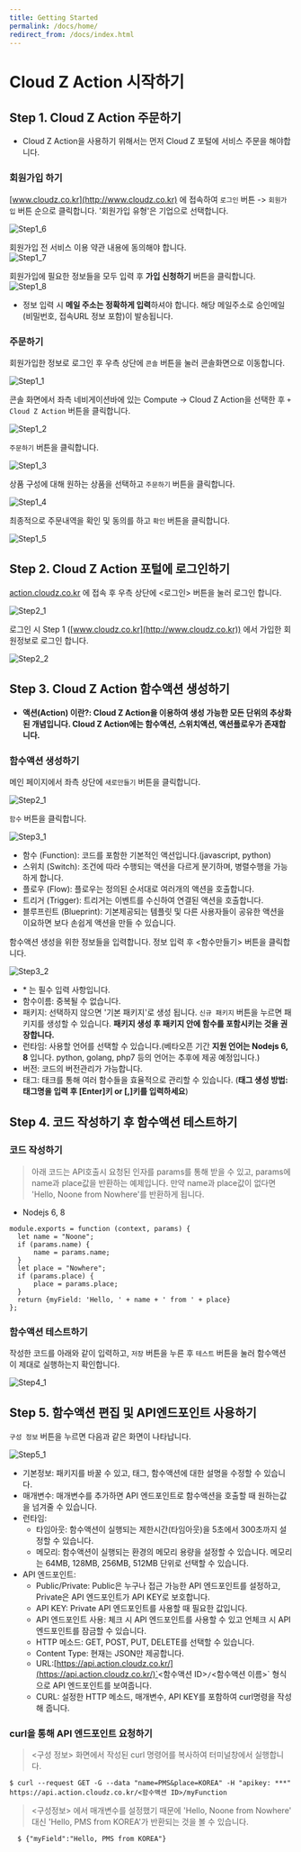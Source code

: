 ```yaml
---
title: Getting Started
permalink: /docs/home/
redirect_from: /docs/index.html
---
```


# Cloud Z Action 시작하기

## Step 1. Cloud Z Action 주문하기

- Cloud Z Action을 사용하기 위해서는 먼저 Cloud Z 포털에 서비스 주문을 해야합니다.

### 회원가입 하기

[www.cloudz.co.kr](http://www.cloudz.co.kr) 에 접속하여 `로그인` 버튼 -> `회원가입` 버튼 순으로 클릭합니다. '회원가입 유형'은 기업으로 선택합니다.  

![Step1_6](../img/QuickStart/Step1_6.png)

회원가입 전 서비스 이용 약관 내용에 동의해야 합니다.  
![Step1_7](../img/QuickStart/Step1_7.png)

회원가입에 필요한 정보들을 모두 입력 후 **가입 신청하기** 버튼을 클릭합니다.  
![Step1_8](../img/QuickStart/Step1_8.png)

- 정보 입력 시 **메일 주소는 정확하게 입력**하셔야 합니다. 해당 메일주소로 승인메일(비밀번호, 접속URL 정보 포함)이 발송됩니다.

### 주문하기
회원가입한 정보로 로그인 후 우측 상단에 `콘솔` 버튼을 눌러 콘솔화면으로 이동합니다.  

![Step1_1](../img/QuickStart/Step1_1.png)

콘솔 화면에서 좌측 네비게이션바에 있는 Compute -> Cloud Z Action을 선택한 후 `+ Cloud Z Action` 버튼을 클릭합니다.  

![Step1_2](../img/QuickStart/Step1_2.png)

`주문하기` 버튼을 클릭합니다.  

![Step1_3](../img/QuickStart/Step1_3.png)

상품 구성에 대해 원하는 상품을 선택하고 `주문하기` 버튼을 클릭합니다.  

![Step1_4](../img/QuickStart/Step1_4.png)

최종적으로 주문내역을 확인 및 동의를 하고 `확인` 버튼을 클릭합니다.  

![Step1_5](../img/QuickStart/Step1_5.png)

## Step 2. Cloud Z Action 포털에 로그인하기

[action.cloudz.co.kr](action.cloudz.co.kr) 에 접속 후 우측 상단에 <로그인> 버튼을 눌러 로그인 합니다.  

![Step2_1](../img/QuickStart/Step2_1.png)

로그인 시 Step 1 ([www.cloudz.co.kr](http://www.cloudz.co.kr)) 에서 가입한 회원정보로 로그인 합니다.  

![Step2_2](../img/QuickStart/Step2_2.png)


## Step 3. Cloud Z Action 함수액션 생성하기

- **액션(Action) 이란?: Cloud Z Action을 이용하여 생성 가능한 모든 단위의 추상화된 개념입니다. Cloud Z Action에는 함수액션, 스위치액션, 액션플로우가 존재합니다.**

### 함수액션 생성하기
메인 페이지에서 좌측 상단에 `새로만들기` 버튼을 클릭합니다.  

![Step2_1](../img/QuickStart/Step2_1.png)

`함수` 버튼을 클릭합니다.  

![Step3_1](../img/QuickStart/Step3_1.png)

- 함수 (Function): 코드를 포함한 기본적인 액션입니다.(javascript, python)
- 스위치 (Switch): 조건에 따라 수행되는 액션을 다르게 분기하며, 병렬수행을 가능하게 합니다.
- 플로우 (Flow): 플로우는 정의된 순서대로 여러개의 액션을 호출합니다.
- 트리거 (Trigger): 트리거는 이벤트를 수신하여 연결된 액션을 호출합니다.
- 블루프린트 (Blueprint): 기본제공되는 템플릿 및 다른 사용자들이 공유한 액션을 이요하면 보다 손쉽게 액션을 만들 수 있습니다.

함수액션 생성을 위한 정보들을 입력합니다. 정보 입력 후 <함수만들기> 버튼을 클릭합니다.  

![Step3_2](../img/QuickStart/Step3_2.png)

- \* 는 필수 입력 사항입니다.
- 함수이름: 중복될 수 없습니다.
- 패키지: 선택하지 않으면 '기본 패키지'로 생성 됩니다. `신규 패키지` 버튼을 누르면 패키지를 생성할 수 있습니다. **패키지 생성 후 패키지 안에 함수를 포함시키는 것을 권장합니다.**
- 런타임: 사용할 언어를 선택할 수 있습니다.(베타오픈 기간 **지원 언어는 Nodejs 6, 8** 입니다. python, golang, php7 등의 언어는 추후에 제공 예정입니다.)
- 버전: 코드의 버전관리가 가능합니다.
- 태그: 태크를 통해 여러 함수들을 효율적으로 관리할 수 있습니다. (**태그 생성 방법: 태그명을 입력 후 [Enter]키 or [,]키를 입력하세요**)

## Step 4. 코드 작성하기 후 함수액션 테스트하기

### 코드 작성하기
> 아래 코드는 API호출시 요청된 인자를 params를 통해 받을 수 있고, params에 name과 place값을 반환하는 예제입니다. 만약 name과 place값이 없다면 'Hello, Noone from Nowhere'를 반환하게 됩니다.

- Nodejs 6, 8

```    
module.exports = function (context, params) {
  let name = "Noone";
  if (params.name) {
      name = params.name;
  }
  let place = "Nowhere";
  if (params.place) {
      place = params.place;
  }
  return {myField: 'Hello, ' + name + ' from ' + place}
};
``` 
 
### 함수액션 테스트하기
작성한 코드를 아래와 같이 입력하고, `저장` 버튼을 누른 후 `테스트` 버튼을 눌러 함수액션이 제대로 실행하는지 확인합니다.  

![Step4_1](../img/QuickStart/Step4_1.png)

## Step 5. 함수액션 편집 및 API엔드포인트 사용하기

`구성 정보` 버튼을 누르면 다음과 같은 화면이 나타납니다.  

![Step5_1](../img/QuickStart/Step5_1.png)

- 기본정보: 패키지를 바꿀 수 있고, 태그, 함수액션에 대한 설명을 수정할 수 있습니다.
- 매개변수: 매개변수를 추가하면 API 엔드포인트로 함수액션을 호출할 때 원하는값을 넘겨줄 수 있습니다.
- 런타임:
  * 타임아웃: 함수액션이 실행되는 제한시간(타임아웃)을 5초에서 300초까지 설정할 수 있습니다.
  * 메모리: 함수액션이 실행되는 환경의 메모리 용량을 설정할 수 있습니다. 메모리는 64MB, 128MB, 256MB, 512MB 단위로 선택할 수 있습니다.
- API 엔드포인트:
  * Public/Private: Public은 누구나 접근 가능한 API 엔드포인트를 설정하고, Private은 API 엔드포인트가 API KEY로 보호합니다.
  * API KEY: Private API 엔드포인트를 사용할 때 필요한 값입니다.
  * API 엔드포인트 사용: 체크 시 API 엔드포인트를 사용할 수 있고 언체크 시 API 엔드포인트를 잠금할 수 있습니다.
  * HTTP 메소드: GET, POST, PUT, DELETE를 선택할 수 있습니다.
  * Content Type: 현재는 JSON만 제공합니다.
  * URL:[https://api.action.cloudz.co.kr/](https://api.action.cloudz.co.kr/)`<함수액션 ID>`/`<함수액션 이름>` 형식으로 API 엔드포인트를 보여줍니다.
  * CURL: 설정한 HTTP 메소드, 매개변수, API KEY를 포함하여 curl명령을 작성해 줍니다.

### curl을 통해 API 엔드포인트 요청하기

> <구성 정보\> 화면에서 작성된 curl 명령어를 복사하여 터미널창에서 실행합니다.

```  
$ curl --request GET -G --data "name=PMS&place=KOREA" -H "apikey: ***" https://api.action.cloudz.co.kr/<함수액션 ID>/myFunction
``` 

> <구성정보\> 에서 매개변수를 설정했기 때문에 'Hello, Noone from Nowhere' 대신 'Hello, PMS from KOREA'가 반환되는 것을 볼 수 있습니다.

``` 
  $ {"myField":"Hello, PMS from KOREA"}
``` 
